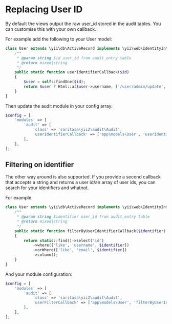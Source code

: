 # Replacing User ID

By default the views output the raw user_id stored in the audit tables.  You can customise this with your own callback.

For example add the following to your User model:

```php
class User extends \yii\db\ActiveRecord implements \yii\web\IdentityInterface
    /**
     * @param string $id user_id from audit_entry table
     * @return mixed|string
     */
    public static function userIdentifierCallback($id)
    {
        $user = self::findOne($id);
        return $user ? Html::a($user->username, ['/user/admin/update', 'id' => $user->id]) : $id;
    }
}
```

Then update the audit module in your config array:

```php
$config = [
    'modules' => [
        'audit' => [
            'class' => 'saritasa\yii2\audit\Audit',
            'userIdentifierCallback' => ['app\models\User', 'userIdentifierCallback'],
        ],
    ],
];
```

## Filtering on identifier

The other way around is also supported. If you provide a second callback that accepts a string and returns a user id/an array of user ids, you can search for your identifiers and whatnot.

For example:

```php
class User extends \yii\db\ActiveRecord implements \yii\web\IdentityInterface
    /**
     * @param string $identifier user_id from audit_entry table
     * @return mixed|string
     */
    public static function filterByUserIdentifierCallback($identifier)
    {
    	return static::find()->select('id')
    		->where(['like', 'username', $identifier])
    		->orWhere(['like', 'email', $identifier])
    		->column();
    }
}
```

And your module configuration:

```php
$config = [
    'modules' => [
        'audit' => [
            'class' => 'saritasa\yii2\audit\Audit',
            'userFilterCallback' => ['app\models\User', 'filterByUserIdentifierCallback'],
        ],
    ],
];
```
